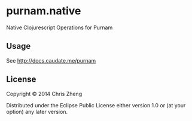 # purnam.native

Native Clojurescript Operations for Purnam

## Usage

See http://docs.caudate.me/purnam

## License

Copyright © 2014 Chris Zheng

Distributed under the Eclipse Public License either version 1.0 or (at
your option) any later version.

